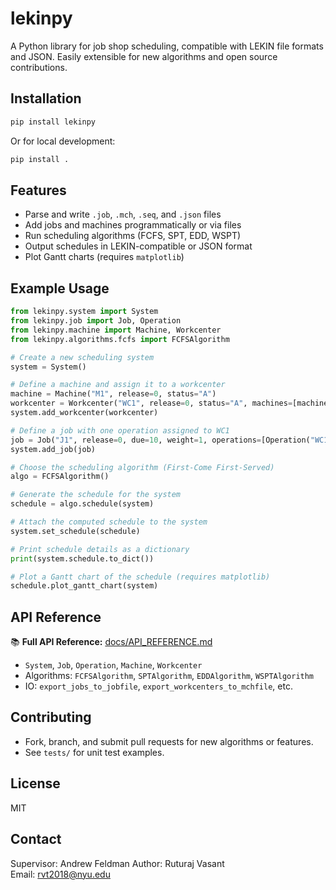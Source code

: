 
# lekinpy

A Python library for job shop scheduling, compatible with LEKIN file formats and JSON. Easily extensible for new algorithms and open source contributions.

## Installation

```bash
pip install lekinpy
```
Or for local development:
```bash
pip install .
```

## Features
- Parse and write `.job`, `.mch`, `.seq`, and `.json` files
- Add jobs and machines programmatically or via files
- Run scheduling algorithms (FCFS, SPT, EDD, WSPT)
- Output schedules in LEKIN-compatible or JSON format
- Plot Gantt charts (requires `matplotlib`)

## Example Usage
```python
from lekinpy.system import System
from lekinpy.job import Job, Operation
from lekinpy.machine import Machine, Workcenter
from lekinpy.algorithms.fcfs import FCFSAlgorithm

# Create a new scheduling system
system = System()

# Define a machine and assign it to a workcenter
machine = Machine("M1", release=0, status="A")
workcenter = Workcenter("WC1", release=0, status="A", machines=[machine])
system.add_workcenter(workcenter)

# Define a job with one operation assigned to WC1
job = Job("J1", release=0, due=10, weight=1, operations=[Operation("WC1", 5, "A")])
system.add_job(job)

# Choose the scheduling algorithm (First-Come First-Served)
algo = FCFSAlgorithm()

# Generate the schedule for the system
schedule = algo.schedule(system)

# Attach the computed schedule to the system
system.set_schedule(schedule)

# Print schedule details as a dictionary
print(system.schedule.to_dict())

# Plot a Gantt chart of the schedule (requires matplotlib)
schedule.plot_gantt_chart(system)
```

## API Reference
📚 **Full API Reference:** [docs/API_REFERENCE.md](docs/API_REFERENCE.md)

- `System`, `Job`, `Operation`, `Machine`, `Workcenter`
- Algorithms: `FCFSAlgorithm`, `SPTAlgorithm`, `EDDAlgorithm`, `WSPTAlgorithm`
- IO: `export_jobs_to_jobfile`, `export_workcenters_to_mchfile`, etc.

## Contributing

- Fork, branch, and submit pull requests for new algorithms or features.
- See `tests/` for unit test examples.

## License

MIT

## Contact
Supervisor: Andrew Feldman
Author: Ruturaj Vasant  
Email: rvt2018@nyu.edu
